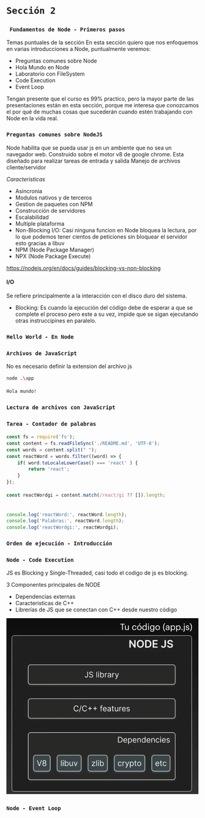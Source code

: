 

# `Sección 2`

### ` Fundamentos de Node - Primeros pasos`


Temas puntuales de la sección
En esta sección quiero que nos enfoquemos en varias introducciones a Node, puntualmente veremos:

- Preguntas comunes sobre Node
- Hola Mundo en Node
- Laboratorio con FileSystem
- Code Execution
- Event Loop

Tengan presente que el curso es 99% practico, pero la mayor parte de las presentaciones están en esta sección, porque me interesa que conozcamos el por qué de muchas cosas que sucederán cuando estén trabajando con Node en la vida real.

### `Preguntas comunes sobre NodeJS`
Node habilita que se pueda usar js en un ambiente que no sea un navegador web.
Construido sobre el motor v8 de google chrome.
Esta diseñado para realizar tareas de entrada y salida
Manejo de archivos cliente/servidor

_Caracteristicas_
- Asincronia
- Modulos nativos y de terceros
- Gestion de paquetes con NPM
- Construcción de servidores
- Escalabilidad
- Multiple plataforma
- Non-Blocking I/O: Casi ninguna funcion en Node bloquea la lectura, por lo que podemos tener cientos de peticiones sin bloquear el servidor esto gracias a libuv
- NPM (Node Package Manager)
- NPX (Node Package Execute)

https://nodejs.org/en/docs/guides/blocking-vs-non-blocking

#### I/O
Se refiere principalmente a la interacción con el disco duro del sistema.
- Blocking: Es cuando la ejecución del código debe de esperar a que se complete el proceso pero este a su vez, impide que se sigan ejecutando otras instruccipines en paralelo.


### `Hello World - En Node`

### `Archivos de JavaScript`
No es necesario definir la extension del archivo js
```bash
node .\app

Hola mundo!
```

### `Lectura de archivos con JavaScript`

### `Tarea - Contador de palabras`
```js
const fs = require('fs');
const content = fs.readFileSync('./README.md', 'UTF-8');
const words = content.split(" ");
const reactWord = words.filter((word) => {    
    if( word.toLocaleLowerCase() === 'react' ) {
        return 'react';
    }
});

const reactWordgi = content.match(/react/gi ?? []).length;


console.log('reactWord:', reactWord.length);
console.log('Palabras:', reactWord.length);
console.log('reactWordgi:', reactWordgi);
```


### `Orden de ejecución - Introducción`


### `Node - Code Execution`
JS es Blocking y Single-Threaded, casi todo el codigo de js es blocking.

3 Componentes principales de NODE
- Dependencias externas
- Caracteristicas de C++
- Librerías de JS que se conectan con C++ desde nuestro código

<img src="./assets/images/componentes_principales_node.jpeg">


### `Node - Event Loop`
